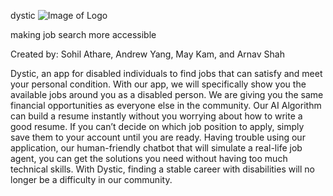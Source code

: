 dystic
![Image of Logo](https://media.discordapp.net/attachments/746184734111039670/746726388719026237/dystic.png)

making job search more accessible

Created by: Sohil Athare, Andrew Yang, May Kam, and Arnav Shah

Dystic, an app for disabled individuals to find jobs that can satisfy and meet your personal condition. With our app, we will specifically show you the available jobs around you as a disabled person. We are giving you the same financial opportunities as everyone else in the community. Our AI Algorithm can build a resume instantly without you worrying about how to write a good resume. If you can’t decide on which job position to apply, simply save them to your account until you are ready. Having trouble using our application, 
our human-friendly chatbot that will simulate a real-life job agent, you can get the solutions you need without  having too much technical skills. With Dystic, finding a stable career with disabilities will no longer be a difficulty in our community.
